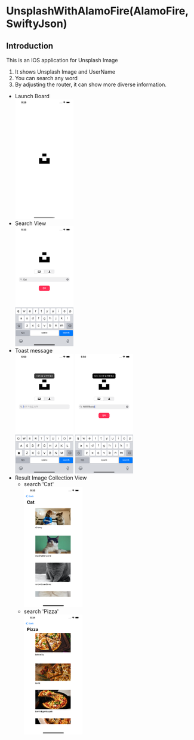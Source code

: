 # UnsplashWithAlamoFire(AlamoFire,SwiftyJson)

## Introduction
This is an IOS application for Unsplash Image
1. It shows Unsplash Image and UserName
3. You can search any word
4. By adjusting the router, it can show more diverse information.
   
* Launch Board   
<img src="/imagefile/alamo1.png" width="156px" height="320px" title="px(픽셀) 크기 설정" alt="RubberDuck"></img><br/>   
* Search View   
<img src="/imagefile/alamo3.png" width="156px" height="320px" title="px(픽셀) 크기 설정" alt="RubberDuck"></img><br/>   
* Toast message   
<img src="/imagefile/alamo6.png" width="156px" height="320px" title="px(픽셀) 크기 설정" alt="RubberDuck"></img>
<img src="/imagefile/alamo7.png" width="156px" height="320px" title="px(픽셀) 크기 설정" alt="RubberDuck"></img><br/>      
* Result Image Collection View 
  * search 'Cat'   
<img src="/imagefile/alamo4.png" width="156px" height="320px" title="px(픽셀) 크기 설정" alt="RubberDuck"></img><br/>   
  * search 'Pizza'   
<img src="/imagefile/alamo5.png" width="156px" height="320px" title="px(픽셀) 크기 설정" alt="RubberDuck"></img><br/>   
